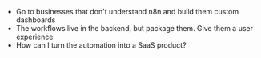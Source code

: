 - Go to businesses that don't understand n8n and build them custom dashboards
- The workflows live in the backend, but package them. Give them a user experience
- How can I turn the automation into a SaaS product?
